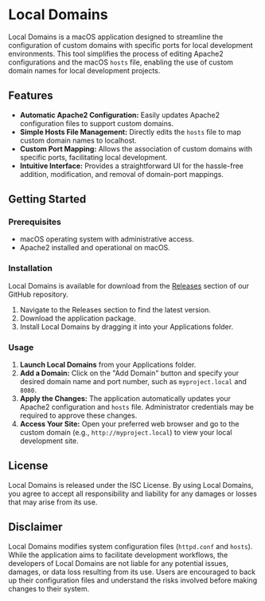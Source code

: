 # Local Domains

Local Domains is a macOS application designed to streamline the configuration of custom domains with specific ports for local development environments. This tool simplifies the process of editing Apache2 configurations and the macOS `hosts` file, enabling the use of custom domain names for local development projects.

## Features

- **Automatic Apache2 Configuration:** Easily updates Apache2 configuration files to support custom domains.
- **Simple Hosts File Management:** Directly edits the `hosts` file to map custom domain names to localhost.
- **Custom Port Mapping:** Allows the association of custom domains with specific ports, facilitating local development.
- **Intuitive Interface:** Provides a straightforward UI for the hassle-free addition, modification, and removal of domain-port mappings.

## Getting Started

### Prerequisites

- macOS operating system with administrative access.
- Apache2 installed and operational on macOS.

### Installation

Local Domains is available for download from the [Releases](https://github.com/JaakkoEranen/local-domains/releases/tag/v1.0.0) section of our GitHub repository.

1. Navigate to the Releases section to find the latest version.
2. Download the application package.
3. Install Local Domains by dragging it into your Applications folder.

### Usage

1. **Launch Local Domains** from your Applications folder.
2. **Add a Domain:** Click on the "Add Domain" button and specify your desired domain name and port number, such as `myproject.local` and `8080`.
3. **Apply the Changes:** The application automatically updates your Apache2 configuration and `hosts` file. Administrator credentials may be required to approve these changes.
4. **Access Your Site:** Open your preferred web browser and go to the custom domain (e.g., `http://myproject.local`) to view your local development site.

## License

Local Domains is released under the ISC License. By using Local Domains, you agree to accept all responsibility and liability for any damages or losses that may arise from its use.

## Disclaimer

Local Domains modifies system configuration files (`httpd.conf` and `hosts`). While the application aims to facilitate development workflows, the developers of Local Domains are not liable for any potential issues, damages, or data loss resulting from its use. Users are encouraged to back up their configuration files and understand the risks involved before making changes to their system.
